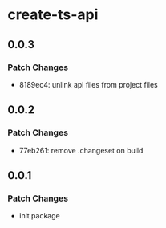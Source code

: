 # create-ts-api

## 0.0.3

### Patch Changes

- 8189ec4: unlink api files from project files

## 0.0.2

### Patch Changes

- 77eb261: remove .changeset on build

## 0.0.1

### Patch Changes

- init package
